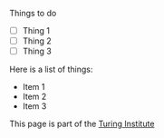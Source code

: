 Things to do
- [ ] Thing 1
- [ ] Thing 2
- [ ] Thing 3

Here is a list of things:
- Item 1
- Item 2
- Item 3

This page is part of the [Turing Institute](https://github.com/alan-turing-institute/) 

